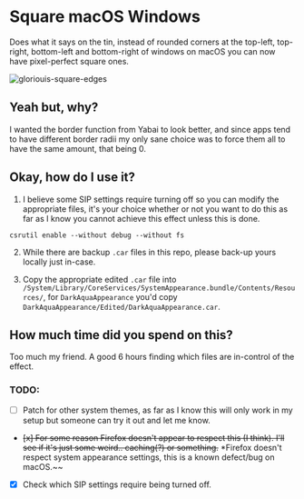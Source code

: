 # Square macOS Windows

Does what it says on the tin, instead of rounded corners at the top-left, top-right, bottom-left and bottom-right of windows on macOS you can now have pixel-perfect square ones.

![gloriouis-square-edges](https://i.imgur.com/wZv3xFI.png)

## Yeah but, why?

I wanted the border function from Yabai to look better, and since apps tend to have different border radii my only sane choice was to force them all to have the same amount, that being 0.

## Okay, how do I use it?

1. I believe some SIP settings require turning off so you can modify the appropriate files, it's your choice whether or not you want to do this as far as I know you cannot achieve this effect unless this is done.

```
csrutil enable --without debug --without fs
```

2. While there are backup `.car` files in this repo, please back-up yours locally just in-case.

3. Copy the appropriate edited `.car` file into `/System/Library/CoreServices/SystemAppearance.bundle/Contents/Resources/`, for `DarkAquaAppearance` you'd copy `DarkAquaAppearance/Edited/DarkAquaAppearance.car`.

## How much time did you spend on this?

Too much my friend. A good 6 hours finding which files are in-control of the effect.

### TODO:

- [ ] Patch for other system themes, as far as I know this will only work in my setup but someone can try it out and let me know.
- ~~[x] For some reason Firefox doesn't appear to respect this (I think). I'll see if it's just some weird.. caching(?) or something.~~ *Firefox doesn't respect system appearance settings, this is a known defect/bug on macOS.~~
- [x] Check which SIP settings require being turned off.
